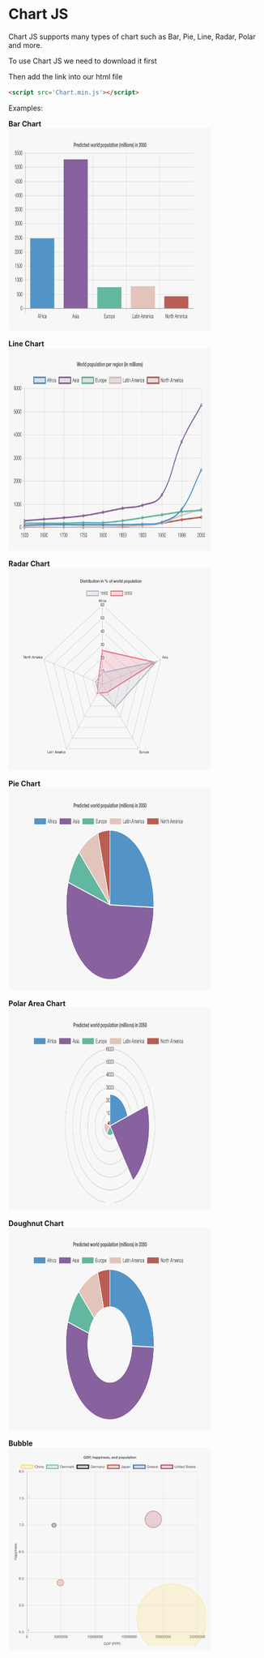 # Chart JS
Chart JS supports many types of chart such as Bar, Pie, Line, Radar, Polar and more.

To use Chart JS we need to download it first

Then add the link into our html file
```html
<script src='Chart.min.js'></script>
```
Examples:

**Bar Chart**
<br /><img src="/chartimg/chart1.png" height="400" width="400" ><br /> 

**Line Chart**
<br /><img src="/chartimg/chart2.png" height="400" width="400" ><br />

**Radar Chart**
<br /><img src="/chartimg/chart3.png" height="400" width="400" ><br />

**Pie Chart**
<br /><img src="/chartimg/chart4.png" height="400" width="400" ><br />

**Polar Area Chart**
<br /><img src="/chartimg/chart5.png" height="400" width="400" ><br />

**Doughnut Chart**
<br /><img src="/chartimg/chart6.png" height="400" width="400" ><br />

**Bubble**
<br /><img src="/chartimg/chart7.png" height="400" width="400" >